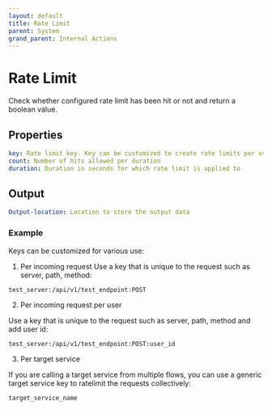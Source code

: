 ```yaml
---
layout: default
title: Rate Limit
parent: System
grand_parent: Internal Actions
---
```

# Rate Limit
Check whether configured rate limit has been hit or not and return a boolean value.

## Properties
```yaml
key: Rate limit key. Key can be customized to create rate limits per user, per client, or per application
count: Number of hits allowed per duration
duration: Duration in seconds for which rate limit is applied to
```

## Output
```yaml
Output-location: Location to store the output data
```

### Example
Keys can be customized for various use:

1. Per incoming request
Use a key that is unique to the request such as server, path, method:
```
test_server:/api/v1/test_endpoint:POST
```

2. Per incoming request per user

Use a key that is unique to the request such as server, path, method and add user id:
```
test_server:/api/v1/test_endpoint:POST:user_id
```

3. Per target service

If you are calling a target service from multiple flows, you can use a generic target service key to ratelimit the requests collectively:
```
target_service_name
```
